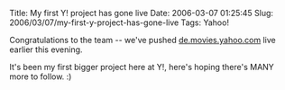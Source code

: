 Title: My first Y! project has gone live
Date: 2006-03-07 01:25:45
Slug: 2006/03/07/my-first-y-project-has-gone-live
Tags: Yahoo!


Congratulations to the team -- we've pushed [de.movies.yahoo.com][1] live
earlier this evening.

It's been my first bigger project here at Y!, here's hoping there's MANY more
to follow. :)

   [1]: http://de.movies.yahoo.com/
